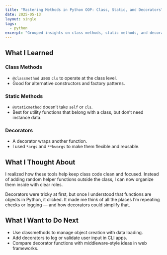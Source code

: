 ```yaml
---
title: "Mastering Methods in Python OOP: Class, Static, and Decorators"
date: 2025-05-13
layout: single
tags:
  - python
excerpt: "Grouped insights on class methods, static methods, and decorators — key components of clean Python object-oriented design."
---
```



## What I Learned

### Class Methods
- `@classmethod` uses `cls` to operate at the class level.
- Good for alternative constructors and factory patterns.

### Static Methods
- `@staticmethod` doesn’t take `self` or `cls`.
- Best for utility functions that belong with a class, but don’t need instance data.

### Decorators
- A decorator wraps another function.
- I used `*args` and `**kwargs` to make them flexible and reusable.

## What I Thought About

I realized how these tools help keep class code clean and focused. Instead of adding random helper functions outside the class, I can now organize them inside with clear roles.

Decorators were tricky at first, but once I understood that functions are objects in Python, it clicked. It made me think of all the places I’m repeating checks or logging — and how decorators could simplify that.

## What I Want to Do Next

- Use classmethods to manage object creation with data loading.
- Add decorators to log or validate user input in CLI apps.
- Compare decorator functions with middleware-style ideas in web frameworks.

